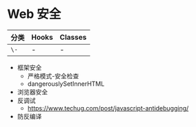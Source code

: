 # Web 安全

分类 | Hooks | Classes
---|---|---
`\-` | - | -

- 框架安全
  - 严格模式-安全检查
  - dangerouslySetInnerHTML
- 浏览器安全
- 反调试
  - https://www.techug.com/post/javascript-antidebugging/
- 防反编译
